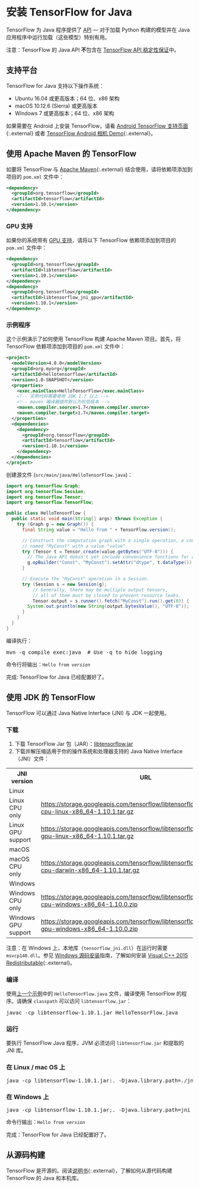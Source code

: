 # 安装 TensorFlow for Java

TensorFlow 为 Java 程序提供了 [API](https://www.tensorflow.org/api_docs/java/reference/org/tensorflow/package-summary) — 对于加载 Python 构建的模型并在 Java 应用程序中运行加载（这些模型）特别有用。

注意：TensorFlow 的 Java API **不**包含在 [TensorFlow API 稳定性保证](../guide/version_compat.md)中。

## 支持平台

TensorFlow for Java 支持以下操作系统：

* Ubuntu 16.04 或更高版本；64 位、x86 架构
* macOS 10.12.6 (Sierra) 或更高版本
* Windows 7 或更高版本；64 位、x86 架构

如果需要在 Android 上安装 TensorFlow，请看 [Android TensorFlow 支持页面](https://github.com/tensorflow/tensorflow/tree/master/tensorflow/contrib/android){:.external} 或者 [TensorFlow Android 相机 Demo](https://github.com/tensorflow/tensorflow/tree/master/tensorflow/examples/android){:.external}。

## 使用 Apache Maven 的 TensorFlow

如要将 TensorFlow 与 [Apache Maven](https://maven.apache.org){:.external} 结合使用，请将依赖项添加到项目的 `pom.xml` 文件中：

```xml
<dependency>
  <groupId>org.tensorflow</groupId>
  <artifactId>tensorflow</artifactId>
  <version>1.10.1</version>
</dependency>
```

### GPU 支持

如果你的系统带有 [GPU 支持](./gpu.md)，请将以下 TensorFlow 依赖项添加到项目的 `pom.xml` 文件中：

```xml
<dependency>
  <groupId>org.tensorflow</groupId>
  <artifactId>libtensorflow</artifactId>
  <version>1.10.1</version>
</dependency>
<dependency>
  <groupId>org.tensorflow</groupId>
  <artifactId>libtensorflow_jni_gpu</artifactId>
  <version>1.10.1</version>
</dependency>
```

### 示例程序

这个示例演示了如何使用 TensorFlow 构建 Apache Maven 项目。首先，将 TensorFlow 依赖项添加到项目的 `pom.xml` 文件中：

```xml
<project>
  <modelVersion>4.0.0</modelVersion>
  <groupId>org.myorg</groupId>
  <artifactId>hellotensorflow</artifactId>
  <version>1.0-SNAPSHOT</version>
  <properties>
    <exec.mainClass>HelloTensorFlow</exec.mainClass>
	<!-- 实例代码需要使用 JDK 1.7 以上 -->
	<!-- maven 编译器插件默认为较低版本 -->
	<maven.compiler.source>1.7</maven.compiler.source>
	<maven.compiler.target>1.7</maven.compiler.target>
  </properties>
  <dependencies>
    <dependency>
	  <groupId>org.tensorflow</groupId>
	  <artifactId>tensorflow</artifactId>
	  <version>1.10.1</version>
	</dependency>
  </dependencies>
</project>
```

创建源文件 (`src/main/java/HelloTensorFlow.java`)：

```java
import org.tensorflow.Graph;
import org.tensorflow.Session;
import org.tensorflow.Tensor;
import org.tensorflow.TensorFlow;

public class HelloTensorFlow {
  public static void main(String[] args) throws Exception {
	try (Graph g = new Graph()) {
	  final String value = "Hello from " + TensorFlow.version();

	  // Construct the computation graph with a single operation, a constant
	  // named "MyConst" with a value "value".
	  try (Tensor t = Tensor.create(value.getBytes("UTF-8"))) {
	    // The Java API doesn't yet include convenience functions for adding operations.
		g.opBuilder("Const", "MyConst").setAttr("dtype", t.dataType()).setAttr("value", t).build();
	  }

	  // Execute the "MyConst" operation in a Session.
	  try (Session s = new Session(g);
	      // Generally, there may be multiple output tensors,
		  // all of them must be closed to prevent resource leaks.
		  Tensor output = s.runner().fetch("MyConst").run().get(0)) {
	    System.out.println(new String(output.bytesValue(), "UTF-8"));
	  }
    }
  }
}
```

编译执行：

<pre class="devsite-terminal prettyprint lang-bsh">
mvn -q compile exec:java  # Use -q to hide logging
</pre>

命令行将输出：<code>Hello from <em>version</em></code>

完成: TensorFlow for Java 已经配置好了。

## 使用 JDK 的 TensorFlow

TensorFlow 可以通过 Java Native Interface (JNI) 与 JDK 一起使用。

### 下载

1. 下载 TensorFlow Jar 包（JAR）：[libtensorflow.jar](https://storage.googleapis.com/tensorflow/libtensorflow/libtensorflow-1.10.1.jar)
2. 下载并解压缩适用于你的操作系统和处理器支持的 Java Native Interface（JNI）文件：

<table>
  <tr><th>JNI version</th><th>URL</th></tr>
  <tr class="alt"><td colspan="2">Linux</td></tr>
  <tr>
    <td>Linux CPU only</td>
    <td class="devsite-click-to-copy"><a href="https://storage.googleapis.com/tensorflow/libtensorflow/libtensorflow_jni-cpu-linux-x86_64-1.10.1.tar.gz">https://storage.googleapis.com/tensorflow/libtensorflow/libtensorflow_jni-cpu-linux-x86_64-1.10.1.tar.gz</a></td>
  </tr>
  <tr>
    <td>Linux GPU support</td>
    <td class="devsite-click-to-copy"><a href="https://storage.googleapis.com/tensorflow/libtensorflow/libtensorflow_jni-gpu-linux-x86_64-1.10.1.tar.gz">https://storage.googleapis.com/tensorflow/libtensorflow/libtensorflow_jni-gpu-linux-x86_64-1.10.1.tar.gz</a></td>
  </tr>
  <tr class="alt"><td colspan="2">macOS</td></tr>
  <tr>
    <td>macOS CPU only</td>
    <td class="devsite-click-to-copy"><a href="https://storage.googleapis.com/tensorflow/libtensorflow/libtensorflow_jni-cpu-darwin-x86_64-1.10.1.tar.gz">https://storage.googleapis.com/tensorflow/libtensorflow/libtensorflow_jni-cpu-darwin-x86_64-1.10.1.tar.gz</a></td>
  </tr>
  <tr class="alt"><td colspan="2">Windows</td></tr>
  <tr>
    <td>Windows CPU only</td>
    <td class="devsite-click-to-copy"><a href="https://storage.googleapis.com/tensorflow/libtensorflow/libtensorflow_jni-cpu-windows-x86_64-1.10.0.zip">https://storage.googleapis.com/tensorflow/libtensorflow/libtensorflow_jni-cpu-windows-x86_64-1.10.0.zip</a></td>
  </tr>
  <tr>
    <td>Windows GPU support</td>
    <td class="devsite-click-to-copy"><a href="https://storage.googleapis.com/tensorflow/libtensorflow/libtensorflow_jni-gpu-windows-x86_64-1.10.0.zip">https://storage.googleapis.com/tensorflow/libtensorflow/libtensorflow_jni-gpu-windows-x86_64-1.10.0.zip</a></td>
  </tr>
</table>

注意：在 Windows 上，本地库（`tensorflow_jni.dll`）在运行时需要 `msvcp140.dll`。参见 [Windows 源码安装](./source_windows.md)指南，了解如何安装 [Visual C++ 2015 Redistributable](https://www.microsoft.com/en-us/download/details.aspx?id=48145){:.external}。

### 编译

使用[上一个示例](#example)中的 `HelloTensorFlow.java` 文件，编译使用 TensorFlow 的程序。请确保 `classpath` 可以访问 `libtensorflow.jar`：

<pre class="devsite-terminal devsite-click-to-copy">
javac -cp libtensorflow-1.10.1.jar HelloTensorFlow.java
</pre>

### 运行

要执行 TensorFlow Java 程序，JVM 必须访问 `libtensorflow.jar` 和提取的 JNI 库。

<div class="ds-selector-tabs">
<section>
<h3>在 Linux / mac OS 上</h3>
<pre class="devsite-terminal devsite-click-to-copy">java -cp libtensorflow-1.10.1.jar:. -Djava.library.path=./jni HelloTensorFlow</pre>
</section>
<section>
<h3>在 Windows 上</h3>
<pre class="devsite-terminal tfo-terminal-windows devsite-click-to-copy">java -cp libtensorflow-1.10.1.jar;. -Djava.library.path=jni HelloTensorFlow</pre>
</section>
</div><!--/ds-selector-tabs-->

命令行输出：<code>Hello from <em>version</em></code>

完成：TensorFlow for Java 已经配置好了。

## 从源码构建

TensorFlow 是开源的。阅读[说明书](https://github.com/tensorflow/tensorflow/blob/master/tensorflow/java/README.md){:.external}，了解如何从源代码构建 TensorFlow 的 Java 和本机库。
